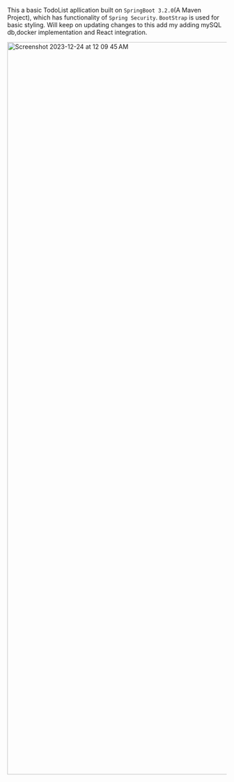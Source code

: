 This a basic TodoList apllication built on `SpringBoot 3.2.0`(A Maven Project), which has functionality of `Spring Security`. `BootStrap` is used for basic styling. Will keep on updating changes to this add my adding mySQL db,docker implementation and React integration.

<img width="1680" alt="Screenshot 2023-12-24 at 12 09 45 AM" src="https://github.com/ujjwaleee26/SpringBoot-Bootstrap-JPA-TodoList-WebApp/assets/138270264/138da9cd-1dbc-4585-a4b4-1135a3ba5a8e">
